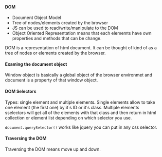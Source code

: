 #### DOM
- Document Object Model
- Tree of nodes/elements created by the browser
- JS can be used to read/write/manipulate to the DOM
- Object Oriented Representation means that each elememts have own properties and methods that can be change.

DOM is a representation of html document. It can be thought of kind of as a tree of nodes or elements created by the browser.

#### Examing the document object 

Window object is basically a global object of the browser environmet and document is a property of that window object.

#### DOM Selectors

Types: single element and multiple elements. Single elements allow to take one element (the first one) by it`s ID or it's class. Multiple elements sselectors will get all of the elements with that class and then return in html collection or element list depending on which selector you use.

`document.querySelector()` works like jquery you can put in any css selector.

#### Traversing the DOM

Traversing the DOM means move up and down.
